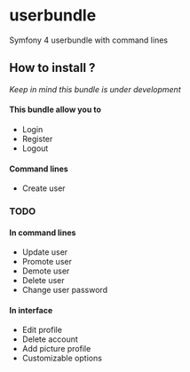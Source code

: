 # userbundle
Symfony 4 userbundle with command lines

## How to install ?
<i>Keep in mind this bundle is under development</i>
  
#### This bundle allow you to
- Login
- Register
- Logout

#### Command lines
- Create user
  
  
### TODO
#### In command lines 
- Update user
- Promote user
- Demote user 
- Delete user
- Change user password
  
#### In interface 
- Edit profile
- Delete account
- Add picture profile
- Customizable options
